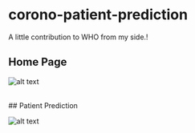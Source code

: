 # corono-patient-prediction
A little contribution to WHO from my side.!




## Home Page
![alt text](https://github.com/PrasadRaoJammuna/corona-patient-prediction/blob/master/corona.PNG)

<br>
## Patient Prediction
<br>

![alt text](https://github.com/PrasadRaoJammuna/corona-patient-prediction/blob/master/corona_prediction.PNG)
